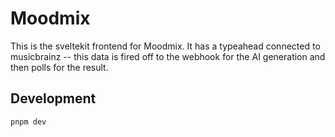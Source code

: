 # Moodmix

This is the sveltekit frontend for Moodmix. It has a typeahead connected to musicbrainz -- this data is fired off to the webhook for the AI generation and then polls for the result.

## Development

`pnpm dev`
